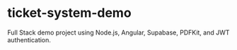 # ticket-system-demo
Full Stack demo project using Node.js, Angular, Supabase, PDFKit, and JWT authentication.
